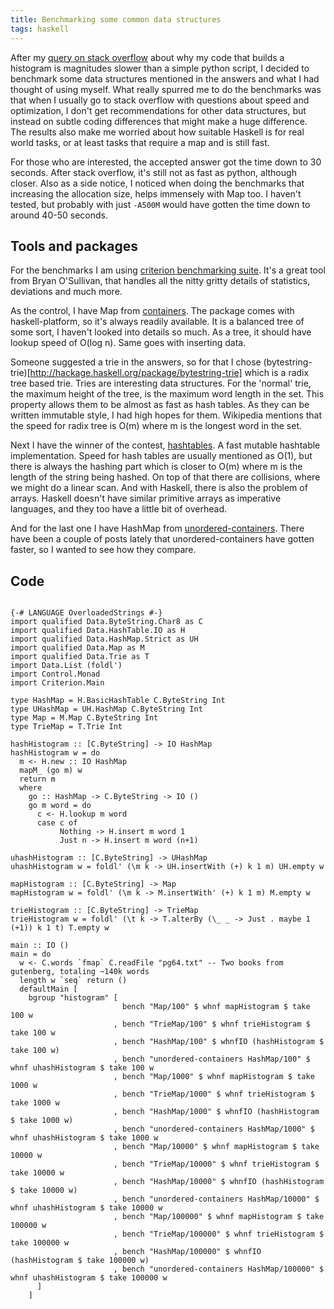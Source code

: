 ```yaml
---
title: Benchmarking some common data structures
tags: haskell
---
```


After my
[query on stack
overflow](http://stackoverflow.com/questions/9772098/building-a-histogram-with-haskell-many-times-slower-than-with-python/9774668)
about why my code that builds a histogram is magnitudes slower than a simple
python script, I decided to benchmark some data structures mentioned in the
answers and what I had thought of using myself. What really spurred me to do
the benchmarks was that when I usually go to stack overflow with questions
about speed and optimization, I don't get recommendations for other data
structures, but instead on subtle coding differences that might make a huge
difference. The results also make me worried about how suitable Haskell is for
real world tasks, or at least tasks that require a map and is still fast.

For those who are interested, the accepted answer got the time down to 30
seconds. After stack overflow, it's still not as fast as python, although
closer. Also as a side notice, I noticed when doing the benchmarks that
increasing the allocation size, helps immensely with Map too. I haven't tested,
but probably with just `-A500M` would have gotten the time down to around 40-50
seconds.

## Tools and packages

For the benchmarks I am using [criterion benchmarking
suite](http://hackage.haskell.org/package/criterion-0.6.0.1).  It's a great
tool from Bryan O'Sullivan, that handles all the nitty gritty details of
statistics, deviations and much more.

As the control, I have Map from
[containers](http://hackage.haskell.org/package/containers-0.4.2.1). The
package comes with haskell-platform, so it's always readily available. It is a
balanced tree of some sort, I haven't looked into details so much. As a tree,
it should have lookup speed of O(log n). Same goes with inserting data.

Someone suggested a trie in the answers, so for that I chose
(bytestring-trie)[http://hackage.haskell.org/package/bytestring-trie] which is
a radix tree based trie. Tries are interesting data structures. For the
'normal' trie, the maximum height of the tree, is the maximum word length in
the set. This property allows them to be almost as fast as hash tables. As they
can be written immutable style, I had high hopes for them. Wikipedia mentions
that the speed for radix tree is O(m) where m is the longest word in the set.

Next I have the winner of the contest,
[hashtables](http://hackage.haskell.org/package/hashtables-1.0.1.2). A fast
mutable hashtable implementation. Speed for hash tables are usually mentioned
as O(1), but there is always the hashing part which is closer to O(m) where m
is the length of the string being hashed. On top of that there are collisions,
where we might do a linear scan. And with Haskell, there is also the problem of
arrays. Haskell doesn't have similar primitive arrays as imperative languages,
and they too have a little bit of overhead.

And for the last one I have HashMap from
[unordered-containers](http://hackage.haskell.org/package/unordered-containers-0.2.1.0).
There have been a couple of posts lately that unordered-containers have gotten
faster, so I wanted to see how they compare.

## Code

~~~{.haskell}

{-# LANGUAGE OverloadedStrings #-}
import qualified Data.ByteString.Char8 as C
import qualified Data.HashTable.IO as H
import qualified Data.HashMap.Strict as UH
import qualified Data.Map as M
import qualified Data.Trie as T
import Data.List (foldl')
import Control.Monad
import Criterion.Main

type HashMap = H.BasicHashTable C.ByteString Int
type UHashMap = UH.HashMap C.ByteString Int
type Map = M.Map C.ByteString Int
type TrieMap = T.Trie Int

hashHistogram :: [C.ByteString] -> IO HashMap
hashHistogram w = do
  m <- H.new :: IO HashMap
  mapM_ (go m) w
  return m
  where
    go :: HashMap -> C.ByteString -> IO ()
    go m word = do
      c <- H.lookup m word
      case c of
           Nothing -> H.insert m word 1
           Just n -> H.insert m word (n+1)

uhashHistogram :: [C.ByteString] -> UHashMap
uhashHistogram w = foldl' (\m k -> UH.insertWith (+) k 1 m) UH.empty w

mapHistogram :: [C.ByteString] -> Map
mapHistogram w = foldl' (\m k -> M.insertWith' (+) k 1 m) M.empty w

trieHistogram :: [C.ByteString] -> TrieMap
trieHistogram w = foldl' (\t k -> T.alterBy (\_ _ -> Just . maybe 1 (+1)) k 1 t) T.empty w

main :: IO ()
main = do
  w <- C.words `fmap` C.readFile "pg64.txt" -- Two books from gutenberg, totaling ~140k words
  length w `seq` return ()
  defaultMain [
    bgroup "histogram" [
                         bench "Map/100" $ whnf mapHistogram $ take 100 w
                       , bench "TrieMap/100" $ whnf trieHistogram $ take 100 w
                       , bench "HashMap/100" $ whnfIO (hashHistogram $ take 100 w)
                       , bench "unordered-containers HashMap/100" $ whnf uhashHistogram $ take 100 w
                       , bench "Map/1000" $ whnf mapHistogram $ take 1000 w
                       , bench "TrieMap/1000" $ whnf trieHistogram $ take 1000 w
                       , bench "HashMap/1000" $ whnfIO (hashHistogram $ take 1000 w)
                       , bench "unordered-containers HashMap/1000" $ whnf uhashHistogram $ take 1000 w
                       , bench "Map/10000" $ whnf mapHistogram $ take 10000 w
                       , bench "TrieMap/10000" $ whnf trieHistogram $ take 10000 w
                       , bench "HashMap/10000" $ whnfIO (hashHistogram $ take 10000 w)
                       , bench "unordered-containers HashMap/10000" $ whnf uhashHistogram $ take 10000 w
                       , bench "Map/100000" $ whnf mapHistogram $ take 100000 w
                       , bench "TrieMap/100000" $ whnf trieHistogram $ take 100000 w
                       , bench "HashMap/100000" $ whnfIO (hashHistogram $ take 100000 w)
                       , bench "unordered-containers HashMap/100000" $ whnf uhashHistogram $ take 100000 w
      ]
    ]

~~~
